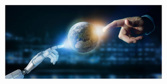 <img src="https://github.com/WishlvlasteR/WishlvlasteR/blob/main/1609.jpg" alt="The Unlimited" width="1200">

